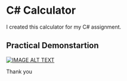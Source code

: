 # C# Calculator

I created this calculator for my C# assignment.                                                                                                                

## Practical Demonstartion 

[![IMAGE ALT TEXT](http://img.youtube.com/XGI0SLjm89k?si=CmBO-8WXTPzx6Dku/0.jpg)](http://www.youtube.com/watch?v=XGI0SLjm89k?si=CmBO-8WXTPzx6Dku "Video Title")

Thank you
